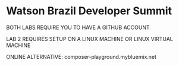 # Watson Brazil Developer Summit 


BOTH LABS REQUIRE YOU TO HAVE A GITHUB ACCOUNT


LAB 2 REQUIRES SETUP ON A LINUX MACHINE OR LINUX VIRTUAL MACHINE


ONLINE ALTERNATIVE: composer-playground.mybluemix.net



